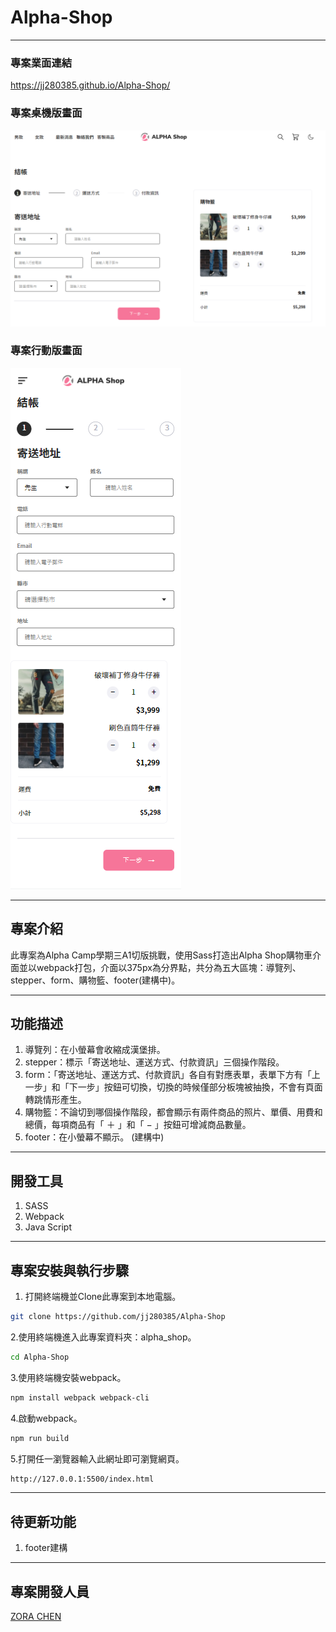 # Alpha-Shop
---
### 專案業面連結
https://jj280385.github.io/Alpha-Shop/


### 專案桌機版畫面
![image](src/images/Alpha%20Shop%20Web%20Photo.png)
### 專案行動版畫面
![image](src/images/Alpha%20Shop%20Mobile%20Photo.png)

---
## 專案介紹
此專案為Alpha Camp學期三A1切版挑戰，使用Sass打造出Alpha Shop購物車介面並以webpack打包，介面以375px為分界點，共分為五大區塊：導覽列、stepper、form、購物籃、footer(建構中)。

---
## 功能描述
1. 導覽列：在小螢幕會收縮成漢堡排。
2. stepper：標示「寄送地址、運送方式、付款資訊」三個操作階段。
3. form：「寄送地址、運送方式、付款資訊」各自有對應表單，表單下方有「上一步」和「下一步」按鈕可切換，切換的時候僅部分板塊被抽換，不會有頁面轉跳情形產生。
4. 購物籃：不論切到哪個操作階段，都會顯示有兩件商品的照片、單價、用費和總價，每項商品有「 ＋ 」和「 − 」按鈕可增減商品數量。
5. footer：在小螢幕不顯示。 (建構中)

--- 
## 開發工具 
1. SASS
2. Webpack
3. Java Script

---
## 專案安裝與執行步驟
1. 打開終端機並Clone此專案到本地電腦。
``` bash 
git clone https://github.com/jj280385/Alpha-Shop
```

2.使用終端機進入此專案資料夾：alpha_shop。
``` bash 
cd Alpha-Shop
```

3.使用終端機安裝webpack。
``` bash 
npm install webpack webpack-cli
```

4.啟動webpack。
``` bash 
npm run build
```

5.打開任一瀏覽器輸入此網址即可瀏覽網頁。
``` bash 
http://127.0.0.1:5500/index.html
```

---
## 待更新功能
1. footer建構

---
## 專案開發人員
[ZORA CHEN](https://medium.com/@jj280385)


